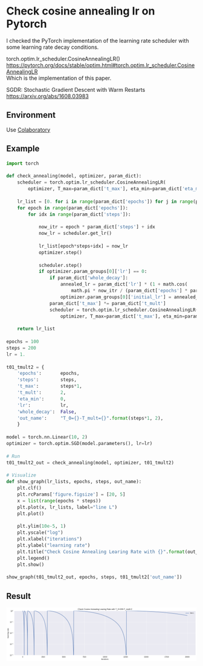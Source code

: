 # Check cosine annealing lr on Pytorch
  
I checked the PyTorch implementation of the learning rate scheduler with some learning rate decay conditions.  

torch.optim.lr_scheduler.CosineAnnealingLR()  
https://pytorch.org/docs/stable/optim.html#torch.optim.lr_scheduler.CosineAnnealingLR  
Which is the implementation of this paper.  

SGDR: Stochastic Gradient Descent with Warm Restarts  
https://arxiv.org/abs/1608.03983  


## Environment
  
Use [Colaboratory](https://colab.research.google.com)  


## Example

```python
import torch

def check_annealing(model, optimizer, param_dict):
    scheduler = torch.optim.lr_scheduler.CosineAnnealingLR(
        optimizer, T_max=param_dict['t_max'], eta_min=param_dict['eta_min'], last_epoch=-1)

    lr_list = [0. for i in range(param_dict['epochs']) for j in range(param_dict['steps'])]
    for epoch in range(param_dict['epochs']):
        for idx in range(param_dict['steps']):
        
            now_itr = epoch * param_dict['steps'] + idx
            now_lr = scheduler.get_lr()

            lr_list[epoch*steps+idx] = now_lr
            optimizer.step()

            scheduler.step()
            if optimizer.param_groups[0]['lr'] == 0:
                if param_dict['whole_decay']:
                    annealed_lr = param_dict['lr'] * (1 + math.cos(
                        math.pi * now_itr / (param_dict['epochs'] * param_dict['steps']) )) / 2
                    optimizer.param_groups[0]['initial_lr'] = annealed_lr
                param_dict['t_max'] *= param_dict['t_mult']
                scheduler = torch.optim.lr_scheduler.CosineAnnealingLR(
                    optimizer, T_max=param_dict['t_max'], eta_min=param_dict['eta_min'], last_epoch=-1)
                
    return lr_list

epochs = 100
steps = 200
lr = 1.

t01_tmult2 = {
    'epochs':       epochs,
    'steps':        steps,
    't_max':        steps*1,
    't_mult':       2,
    'eta_min':      0,
    'lr':           lr,
    'whole_decay':  False,
    'out_name':     "T_0={}-T_mult={}".format(steps*1, 2),
    }

model = torch.nn.Linear(10, 2)
optimizer = torch.optim.SGD(model.parameters(), lr=lr)

# Run
t01_tmult2_out = check_annealing(model, optimizer, t01_tmult2)

# Visualize
def show_graph(lr_lists, epochs, steps, out_name):
    plt.clf()
    plt.rcParams['figure.figsize'] = [20, 5]
    x = list(range(epochs * steps))
    plt.plot(x, lr_lists, label="line L")
    plt.plot()

    plt.ylim(10e-5, 1)
    plt.yscale("log")
    plt.xlabel("iterations")
    plt.ylabel("learning rate")
    plt.title("Check Cosine Annealing Learing Rate with {}".format(out_name))
    plt.legend()
    plt.show()

show_graph(t01_tmult2_out, epochs, steps, t01_tmult2['out_name'])
```

## Result
![ZZ](t_0-200-t_multi-2.png?raw=true "X")
